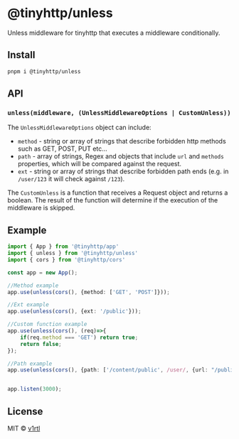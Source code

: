 # @tinyhttp/unless

Unless middleware for tinyhttp that executes a middleware conditionally.

## Install

```sh
pnpm i @tinyhttp/unless
```

## API

### `unless(middleware, (UnlessMiddlewareOptions | CustomUnless))`

The `UnlessMiddlewareOptions` object can include:
- `method` - string or array of strings that describe forbidden http methods such as GET, POST, PUT etc...
- `path` - array of strings, Regex and objects that include `url` and `methods` properties, which will be compared against the request.
- `ext` - string or array of strings that describe forbidden path ends (e.g. in `/user/123` it will check against `/123`).

The `CustomUnless` is a function that receives a Request object and returns a boolean. The result of the function will determine if the execution of the middleware is skipped.

## Example

```ts
import { App } from '@tinyhttp/app'
import { unless } from '@tinyhttp/unless'
import { cors } from '@tinyhttp/cors'

const app = new App();

//Method example
app.use(unless(cors(), {method: ['GET', 'POST']}));

//Ext example
app.use(unless(cors(), {ext: '/public'}));

//Custom function example
app.use(unless(cors(), (req)=>{
    if(req.method === 'GET') return true;
    return false;
});

//Path example
app.use(unless(cors(), {path: ['/content/public', /user/, {url: "/public", methods: ['GET']}]});


app.listen(3000);
```

## License

MIT © [v1rtl](https://v1rtl.site)

[npm-badge]: https://img.shields.io/npm/v/@tinyhttp/req?style=flat-square
[dl-badge]: https://img.shields.io/npm/dt/@tinyhttp/req?style=flat-square
[web-badge]: https://img.shields.io/badge/website-visit-hotpink?style=flat-square
